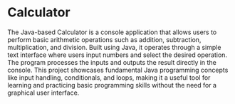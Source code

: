 # Calculator
The Java-based Calculator is a console application that allows users to perform basic arithmetic operations such as addition, subtraction, multiplication, and division. Built using Java, it operates through a simple text interface where users input numbers and select the desired operation. The program processes the inputs and outputs the result directly in the console. This project showcases fundamental Java programming concepts like input handling, conditionals, and loops, making it a useful tool for learning and practicing basic programming skills without the need for a graphical user interface.
